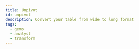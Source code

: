 ```yaml
---
title: Unpivot
id: unpivot
description: Convert your table from wide to long format
tags:
  - gems
  - analyst
  - transform
---
```

